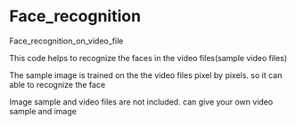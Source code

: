 # Face_recognition
Face_recognition_on_video_file

This code helps to recognize the faces in the video files(sample video files)

The sample image is trained on the the video files pixel by pixels. so it can able to recognize the face

Image sample and video files are not included. can give your own video sample and image
